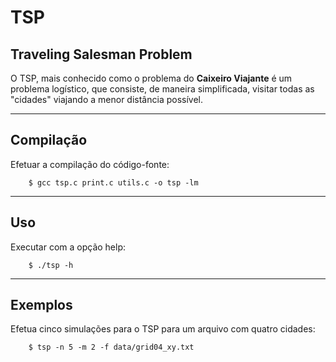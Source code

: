 TSP
===

Traveling Salesman Problem
--------------------------

O TSP, mais conhecido como o problema do **Caixeiro Viajante** é um problema
logístico, que consiste, de maneira simplificada, visitar todas as "cidades"
viajando a menor distância possível.


----

Compilação
----------

Efetuar a compilação do código-fonte:

```
    $ gcc tsp.c print.c utils.c -o tsp -lm
```

----

Uso
---
Executar com a opção help:

```
    $ ./tsp -h
```

----

Exemplos
--------

Efetua cinco simulações para o TSP para um arquivo com quatro cidades:

```
    $ tsp -n 5 -m 2 -f data/grid04_xy.txt
```
